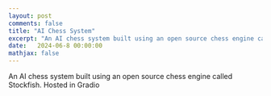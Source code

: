 ```yaml
---
layout: post
comments: false
title: "AI Chess System"
excerpt: "An AI chess system built using an open source chess engine called Stockfish. Hosted in Gradio."
date:   2024-06-8 00:00:00
mathjax: false
---
```


An AI chess system built using an open source chess engine called Stockfish. Hosted in Gradio